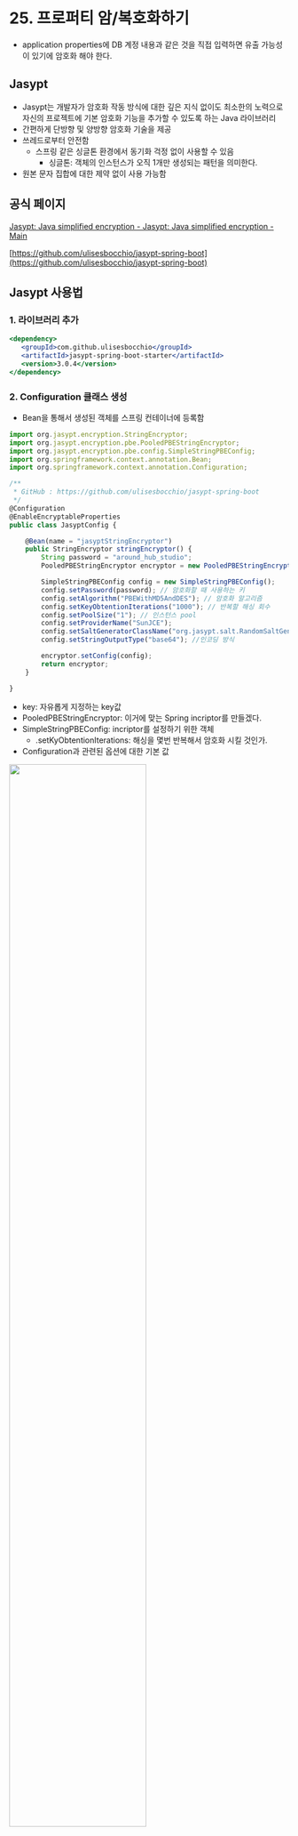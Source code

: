 # 25. 프로퍼티 암/복호화하기

- application properties에 DB 계정 내용과 같은 것을 직접 입력하면 유출 가능성이 있기에 암호화 해야 한다.

## Jasypt

- Jasypt는 개발자가 암호화 작동 방식에 대한 깊은 지식 없이도 최소한의 노력으로 자신의 프로젝트에 기본 암호화 기능을 추가할 수 있도록 하는 Java 라이브러리
- 간편하게 단방향 및 양방향 암호화 기술을 제공
- 쓰레드로부터 안전함
    - 스프링 같은 싱글톤 환경에서 동기화 걱정 없이 사용할 수 있음
        - 싱글톤: 객체의 인스턴스가 오직 1개만 생성되는 패턴을 의미한다.
- 원본 문자 집합에 대한 제약 없이 사용 가능함

## 공식 페이지

[Jasypt: Java simplified encryption - Jasypt: Java simplified encryption - Main](http://jasypt.org/index.html)

[https://github.com/ulisesbocchio/jasypt-spring-boot](https://github.com/ulisesbocchio/jasypt-spring-boot)

## Jasypt 사용법

### 1. 라이브러리 추가

```jsx
<dependency>
   <groupId>com.github.ulisesbocchio</groupId>
   <artifactId>jasypt-spring-boot-starter</artifactId>
   <version>3.0.4</version>
</dependency>
```

### 2. Configuration 클래스 생성

- Bean을 통해서 생성된 객체를 스프링 컨테이너에 등록함

```jsx
import org.jasypt.encryption.StringEncryptor;
import org.jasypt.encryption.pbe.PooledPBEStringEncryptor;
import org.jasypt.encryption.pbe.config.SimpleStringPBEConfig;
import org.springframework.context.annotation.Bean;
import org.springframework.context.annotation.Configuration;

/**
 * GitHub : https://github.com/ulisesbocchio/jasypt-spring-boot
 */
@Configuration
@EnableEncryptableProperties
public class JasyptConfig {

    @Bean(name = "jasyptStringEncryptor")
    public StringEncryptor stringEncryptor() {
        String password = "around_hub_studio";
        PooledPBEStringEncryptor encryptor = new PooledPBEStringEncryptor();

        SimpleStringPBEConfig config = new SimpleStringPBEConfig();
        config.setPassword(password); // 암호화할 때 사용하는 키
        config.setAlgorithm("PBEWithMD5AndDES"); // 암호화 알고리즘
        config.setKeyObtentionIterations("1000"); // 반복할 해싱 회수
        config.setPoolSize("1"); // 인스턴스 pool
        config.setProviderName("SunJCE");
        config.setSaltGeneratorClassName("org.jasypt.salt.RandomSaltGenerator"); // salt 생성 클래스
        config.setStringOutputType("base64"); //인코딩 방식

        encryptor.setConfig(config);
        return encryptor;
    }

}
```

- key: 자유롭게 지정하는 key값
- PooledPBEStringEncryptor: 이거에 맞는 Spring incriptor를 만들겠다.
- SimpleStringPBEConfig: incriptor를 설정하기 위한 객체
    - .setKyObtentionIterations: 해싱을 몇번 반복해서 암호화 시킬 것인가.
- Configuration과 관련된 옵션에 대한 기본 값

<img src="https://user-images.githubusercontent.com/111109411/215983111-abd535dd-89ab-4fc8-96e2-9ab237b8eb30.png" width=70%>



### 3. 속성 값 암호화 (test)

```jsx
void encryptTest(){
   String id = "root";
   String password = "7894";

   System.out.println(jasyptEncoding(id));
   System.out.println(jasyptEncoding(password));
}

public String jasyptEncoding(String value){
   String key="Demo";
   StandardPBEStringEncryptor pbeEnc = new StandardPBEStringEncryptor();
   pbeEnc.setAlgorithm("PBEWithMD5AndDES");
   pbeEnc.setPassword(key);
   return pbeEnc.encrypt(value);
}
```

<img src="https://user-images.githubusercontent.com/111109411/215983145-d1911060-1691-4a1f-b9c5-a64b9fc25968.png" width=100%>




- 위 Test 파일을 통해서 Id, Password값을 해싱 했을 때 나오는 결가 값

### 4. Application.properties애 암호화된 속성 값 넣고 Bean등록

```jsx
spring.datasource.driverClassName=org.mariadb.jdbc.Driver
spring.datasource.url=jdbc:mariadb://localhost:3307/spring_example
spring.datasource.username=ENC(9y0x2JtWyK2ODjsCAtN8tA==)
spring.datasource.password=ENC(9y0x2JtWyK2ODjsCAtN8tA==)

### 프로퍼티 암호화 설정
jasypt.encryptor.bean=demo
```

### 5. ENC() 암호화 인식 동작
